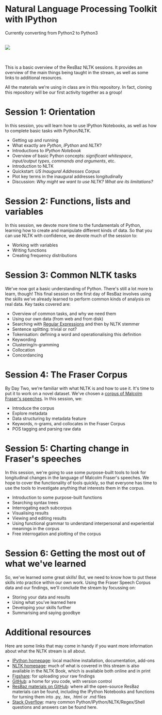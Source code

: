 # Natural Language Processing Toolkit with IPython

Currently converting from Python2 to Python3

<br>
<img style="float:left" src="http://ipython.org/_static/IPy_header.png" />
<br><br><br>

This is a basic overview of the ResBaz NLTK sessions. It provides an overview of the main things being taught in the stream, as well as some links to additional resources.

All the materials we're using in class are in this repository. In fact, cloning this repository will be our first activity together as a group!

# Session 1: Orientation

In this session, you will learn how to use IPython Notebooks, as well as how to complete basic tasks with Python/NLTK.

* Getting up and running
* What exactly are *Python*, *IPython* and *NLTK*?
* Introductions to *IPython Notebook*
* Overview of basic Python concepts: *significant whitespace*, *input/output types*, *commands and arguments*, etc.
* Introduction to NLTK
* Quickstart: *US Inaugural Addresses Corpus*
*  Plot key terms in the inaugural addresses longitudinally
* Discussion: *Why might we want to use NLTK? What are its limitations?*

# Session 2: Functions, lists and variables

In this session, we devote more time to the fundamentals of Python, learning how to create and manipulate different kinds of data. So that you can use NLTK with confidence, we devote much of the session to:

* Working with variables
* Writing functions
* Creating frequency distributions

# Session 3: Common NLTK tasks

We've now got a basic understanding of Python. There's still a lot more to learn, though! This final session on the first day of ResBaz involves using the skills we've already learned to perform common kinds of analysis on real data. Key tasks covered are:

* Overview of common tasks, and why we need them
* Using our own data (from web and from disk)
* Searching with [Regular Expressions](http://www.regular-expressions.info/) and then by NLTK stemmer
* Sentence splitting: trivial or not?
* Tokenisation: defining a word and operationalising this definition
* Keywording
* Clustering/n-gramming
* Collocation
* Concordancing

# Session 4: The Fraser Corpus

By Day Two, we're familiar with what NLTK is and how to use it. It's time to put it to work on a novel dataset. We've chosen a [corpus of Malcolm Fraser's speeches](http://www.unimelb.edu.au/malcolmfraser/speeches/electorate/). In this session, we:

* Introduce the corpus
* Explore metadata
* Data structuring by metadata feature
* Keywords, n-grams, and collocates in the Fraser Corpus
* POS tagging and parsing raw data

# Session 5: Charting change in Fraser's speeches

In this session, we're going to use some purpose-built tools to look for longitudinal changes in the language of Malcolm Fraser's speeches. We hope to cover the functionality of tools quickly, so that everyone has time to use the tools to investigate anything that interests them in the corpus.

* Introduction to some purpose-built functions
* Searching syntax trees
* Interrogating each subcorpus
* Visualising results
* Viewing and editing results
* Using functional grammar to understand interpersonal and experiential meanings in the corpus
* Free interrogation and plotting of the corpus

# Session 6: Getting the most out of what we've learned

So, we've learned some great skills! But, we need to know how to put these skills into practice within our own work. Using the Fraser Speech Corpus data and our findings, we'll conclude the stream by focussing on:

* Storing your data and results
* Using what you’ve learned here
* Developing your skills further
* Summarising and saying goodbye

# Additional resources

Here are some links that may come in handy if you want more information about what the NLTK stream is all about.

* [IPython homepage](http://ipython.org/): local machine installation, documentation, add-ons
* [NLTK homepage](http://www.nltk.org/): much of what is covered in this stream is also available in the NLTK Book, which is available both online and in print
* [Figshare](http://figshare.com/): for uploading your raw findings
* [GitHub](https://github.com): a home for you code, with version control
* [ResBaz materials on GitHub](https://github.com/resbaz): where all the open-source ResBaz materials can be found, including the IPython Notebooks and functions for turning them into .py, .tex, .html or .md files
* [Stack Overflow](http://stackoverflow.com/): many common Python/IPython/NLTK/Regex/Shell questions and answers can be found here.
